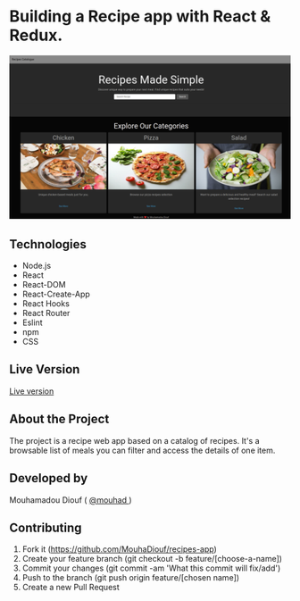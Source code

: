 # Building a Recipe app with React & Redux.
![screenshot](./src/pictures/app-screenshot.png)
## Technologies

- Node.js
- React
- React-DOM
- React-Create-App
- React Hooks
- React Router
- Eslint
- npm
- CSS

## Live Version 
<a href="https://react-meals-recipe.netlify.app/" target="_blank" > Live version </a>

## About the Project

The project is a recipe web app based on a catalog of recipes. It's a browsable list of meals you can filter and access the details of one item. 


## Developed by

Mouhamadou Diouf ( <a href="https://github.com/MouhaDiouf"> @mouhad </a>)


## Contributing

1. Fork it (https://github.com/MouhaDiouf/recipes-app)
2. Create your feature branch (git checkout -b feature/[choose-a-name])
3. Commit your changes (git commit -am 'What this commit will fix/add')
4. Push to the branch (git push origin feature/[chosen name])
5. Create a new Pull Request
